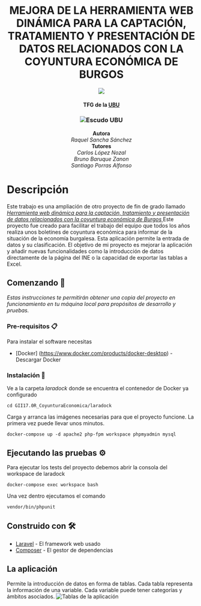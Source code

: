 <h1 align="center">
  MEJORA DE LA HERRAMIENTA WEB DINÁMICA PARA LA CAPTACIÓN, TRATAMIENTO Y PRESENTACIÓN DE DATOS RELACIONADOS CON LA COYUNTURA ECONÓMICA DE BURGOS
</h1>
<p align="center">
  <a href="https://app.codacy.com/gh/RaquelSancha/GII17.0R_CoyunturaEconomica/dashboard?branch=master"><img src="https://app.codacy.com/project/badge/Grade/5a86b32c970a40a981b82a1324254596"/></a>
</p>
<h4 align="center">TFG de la <a href="https://www.ubu.es/">UBU</a></h4>
<h3 align="center">
  <img href=" https://raw.githubusercontent.com/RaquelSancha/GII_O_MA_20.04/tree/master/Docs/readme/escudoubu.jpg" alt="Escudo UBU"/> 

</h3>
<p align="center">
  <b>Autora</b><br>
  <i>Raquel Sancha Sánchez</i><br>
  <b>Tutores</b><br>
  <i>Carlos López Nozal</i><br>
  <i>Bruno Baruque Zanon</i><br>
  <i>Santiago Porras Alfonso</i><br>
</p>

# Descripción
Este trabajo es una ampliación de otro proyecto de fin de grado llamado <a href="https://github.com/NelsonParamo/GI16.M_ProyectoCoyuntura">_Herramienta web dinámica para la captación, tratamiento y presentación de datos relacionados con la coyuntura económica de Burgos_ </a>
Este proyecto fue creado para facilitar el trabajo del equipo que todos los años realiza unos boletines de coyuntura económica para informar de la situación de la economía burgalesa.
Esta aplicación permite la entrada de datos y su clasificación.
El objetivo de mi proyecto es mejorar la aplicación y añadir nuevas funcionalidades como la introducción de datos directamente de la página del INE o la capacidad de exportar las tablas a Excel.
## Comenzando 🚀
_Estas instrucciones te permitirán obtener una copia del proyecto en funcionamiento en tu máquina local para propósitos de desarrollo y pruebas._
### Pre-requisitos 📋
Para instalar el software necesitas
* [Docker] (https://www.docker.com/products/docker-desktop) - Descargar Docker

### Instalación 🔧
Ve a la carpeta _laradock_ donde se encuentra el contenedor de Docker ya configurado
```
cd GII17.0R_CoyunturaEconomica/laradock
```
Carga y arranca las imágenes necesarias para que el proyecto funcione. La primera vez puede llevar unos minutos.
```
docker-compose up -d apache2 php-fpm workspace phpmyadmin mysql
```
## Ejecutando las pruebas ⚙️
Para ejecutar los tests del proyecto debemos abrir la consola del workspace de laradock
```
docker-compose exec workspace bash
```
Una vez dentro ejecutamos el comando
```
vendor/bin/phpunit
```
## Construido con 🛠️
* [Laravel](https://laravel.com/) - El framework web usado
* [Composer](https://getcomposer.org/) - El gestor de dependencias

## La aplicación
Permite la introducción de datos en forma de tablas. Cada tabla representa la información de una variable. Cada variable puede tener categorías y ámbitos asociados.
 <img href="Docs/imagenes/verTabla.jpg" alt="Tablas de la aplicación"/> 
